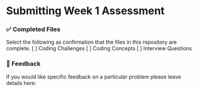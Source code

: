 # Submitting Week 1 Assessment

### ✅ Completed Files
Select the following as confirmation that the files in this repository are complete.
[ ] Coding Challenges
[ ] Coding Concepts
[ ] Interview Questions

### 📝 Feedback
If you would like specific feedback on a particular problem please leave details here:
